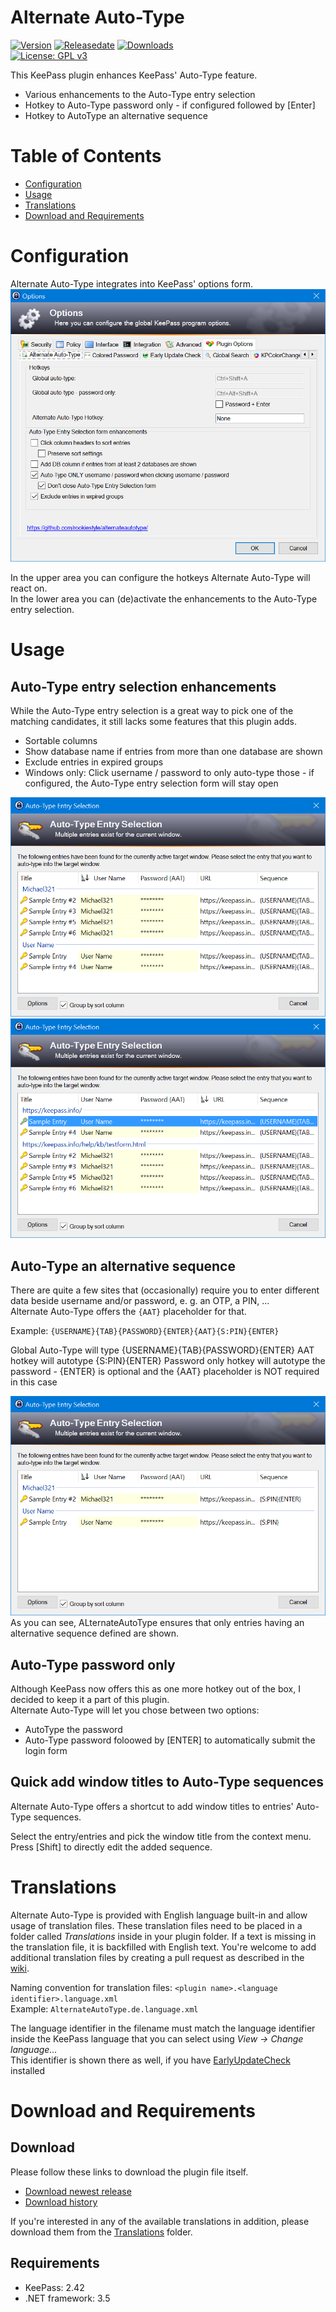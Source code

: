 # Alternate Auto-Type
[![Version](https://img.shields.io/github/release/rookiestyle/alternateautotype)](https://github.com/rookiestyle/alternateautotype/releases/latest)
[![Releasedate](https://img.shields.io/github/release-date/rookiestyle/alternateautotype)](https://github.com/rookiestyle/alternateautotype/releases/latest)
[![Downloads](https://img.shields.io/github/downloads/rookiestyle/alternateautotype/total?color=%2300cc00)](https://github.com/rookiestyle/alternateautotype/releases/latest/download/AlternateAutoType.plgx)\
[![License: GPL v3](https://img.shields.io/github/license/rookiestyle/alternateautotype)](https://www.gnu.org/licenses/gpl-3.0)

This KeePass plugin enhances KeePass' Auto-Type feature.

- Various enhancements to the Auto-Type entry selection
- Hotkey to Auto-Type password only - if configured followed by [Enter]
- Hotkey to AutoType an alternative sequence

# Table of Contents
- [Configuration](#configuration)
- [Usage](#usage)
- [Translations](#translations)
- [Download and Requirements](#download-and-requirements)

# Configuration
Alternate Auto-Type integrates into KeePass' options form.\
<img src="images/AlternateAutoType%20-%20Options.png" alt="Options" />

In the upper area you can configure the hotkeys Alternate Auto-Type will react on.  
In the lower area you can (de)activate the enhancements to the Auto-Type entry selection.
# Usage
## Auto-Type entry selection enhancements
While the Auto-Type entry selection is a great way to pick one of the matching candidates, it still lacks some features that this plugin adds.

- Sortable columns
- Show database name if entries from more than one database are shown
- Exclude entries in expired groups
- Windows only: Click username / password to only auto-type those - if configured, the Auto-Type entry selection form will stay open

<img src="images/AlternateAutoType%20-%20Selection%201.png" alt="Entry selection 1" />  
<img src="images/AlternateAutoType%20-%20Selection%202.png" alt="Entry selection 2" />

## Auto-Type an alternative sequence
There are quite a few sites that (occasionally) require you to enter different data beside username and/or password, e. g. an OTP, a PIN, ... \
Alternate Auto-Type offers the `{AAT}` placeholder for that.

Example: `{USERNAME}{TAB}{PASSWORD}{ENTER}{AAT}{S:PIN}{ENTER}`

Global Auto-Type will type {USERNAME}{TAB}{PASSWORD}{ENTER}
AAT hotkey will autotype {S:PIN}{ENTER}
Password only hotkey will autotype the password - {ENTER} is optional and the {AAT} placeholder is NOT required in this case

<img src="images/AlternateAutoType%20-%20AAT.png" alt="Entry selection AAT" />
As you can see, ALternateAutoType ensures that only entries having an alternative sequence defined are shown.

## Auto-Type password only
Although KeePass now offers this as one more hotkey out of the box, I decided to keep it a part of this plugin.\
Alternate Auto-Type will let you chose between two options:  
- AutoType the password
- Auto-Type password foloowed by [ENTER] to automatically submit the login form

## Quick add window titles to Auto-Type sequences  
Alternate Auto-Type offers a shortcut to add window titles to entries' Auto-Type sequences.

Select the entry/entries and pick the window title from the context menu.  
Press [Shift] to directly edit the added sequence.


# Translations
Alternate Auto-Type is provided with English language built-in and allow usage of translation files.
These translation files need to be placed in a folder called *Translations* inside in your plugin folder.
If a text is missing in the translation file, it is backfilled with English text.
You're welcome to add additional translation files by creating a pull request as described in the [wiki](https://github.com/Rookiestyle/AlternateAutoType/wiki/Create-or-update-translations).

Naming convention for translation files: `<plugin name>.<language identifier>.language.xml`\
Example: `AlternateAutoType.de.language.xml`
  
The language identifier in the filename must match the language identifier inside the KeePass language that you can select using *View -> Change language...*\
This identifier is shown there as well, if you have [EarlyUpdateCheck](https://github.com/rookiestyle/earlyupdatecheck) installed

# Download and Requirements
## Download
Please follow these links to download the plugin file itself.
- [Download newest release](https://github.com/rookiestyle/alternateautotype/releases/latest/download/AlternateAutoType.plgx)
- [Download history](https://github.com/rookiestyle/alternateautotype/releases)

If you're interested in any of the available translations in addition, please download them from the [Translations](Translations) folder.
## Requirements
* KeePass: 2.42
* .NET framework: 3.5